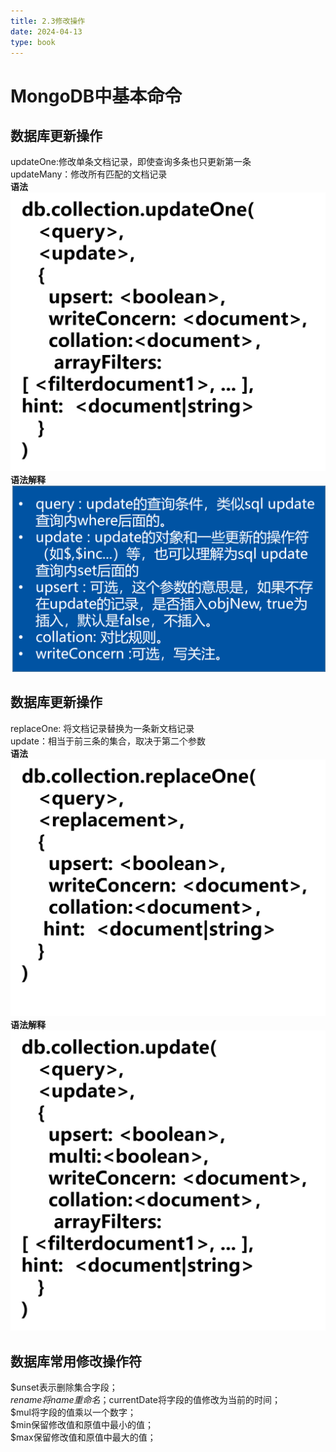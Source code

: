 ```yaml
---
title: 2.3修改操作
date: 2024-04-13
type: book
---
```

# MongoDB中基本命令

## 数据库更新操作  
updateOne:修改单条文档记录，即使查询多条也只更新第一条  
updateMany：修改所有匹配的文档记录  
**语法**
<img src="./images/2.3-1.png" alt="2.2-1" />  
**语法解释**
<img src="./images/2.3-2.png" alt="2.2-2" />
## 数据库更新操作
replaceOne: 将文档记录替换为一条新文档记录  
update：相当于前三条的集合，取决于第二个参数  
**语法**
<img src="./images/2.3-3.png" alt="2.2-3" />  
**语法解释**
<img src="./images/2.3-4.png" alt="2.2-4" />
## 数据库常用修改操作符
$unset表示删除集合字段；  
$rename将name重命名；$currentDate将字段的值修改为当前的时间；  
$mul将字段的值乘以一个数字；  
$min保留修改值和原值中最小的值；  
$max保留修改值和原值中最大的值；  
